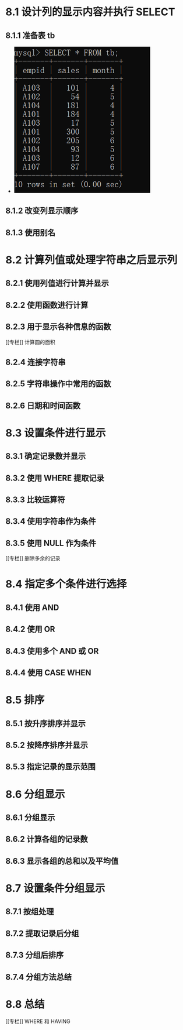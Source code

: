 
# 8.1 设计列的显示内容并执行 SELECT

## 8.1.1 准备表 tb

- ![准备表 tb](../image/2022-06-06-18-56-32.png)

## 8.1.2 改变列显示顺序

## 8.1.3 使用别名

# 8.2 计算列值或处理字符串之后显示列

## 8.2.1 使用列值进行计算并显示

## 8.2.2 使用函数进行计算

## 8.2.3 用于显示各种信息的函数

[[专栏]] 计算圆的面积

## 8.2.4 连接字符串

## 8.2.5 字符串操作中常用的函数

## 8.2.6 日期和时间函数

# 8.3 设置条件进行显示

## 8.3.1 确定记录数并显示

## 8.3.2 使用 WHERE 提取记录

## 8.3.3 比较运算符

## 8.3.4 使用字符串作为条件

## 8.3.5 使用 NULL 作为条件

[[专栏]] 删除多余的记录

# 8.4 指定多个条件进行选择

## 8.4.1 使用 AND

## 8.4.2 使用 OR

## 8.4.3 使用多个 AND 或 OR

## 8.4.4 使用 CASE WHEN

# 8.5 排序

## 8.5.1 按升序排序并显示

## 8.5.2 按降序排序并显示

## 8.5.3 指定记录的显示范围

# 8.6 分组显示

## 8.6.1 分组显示

## 8.6.2 计算各组的记录数

## 8.6.3 显示各组的总和以及平均值

# 8.7 设置条件分组显示

## 8.7.1 按组处理

## 8.7.2 提取记录后分组

## 8.7.3 分组后排序

## 8.7.4 分组方法总结

# 8.8 总结

[[专栏]] WHERE 和 HAVING

